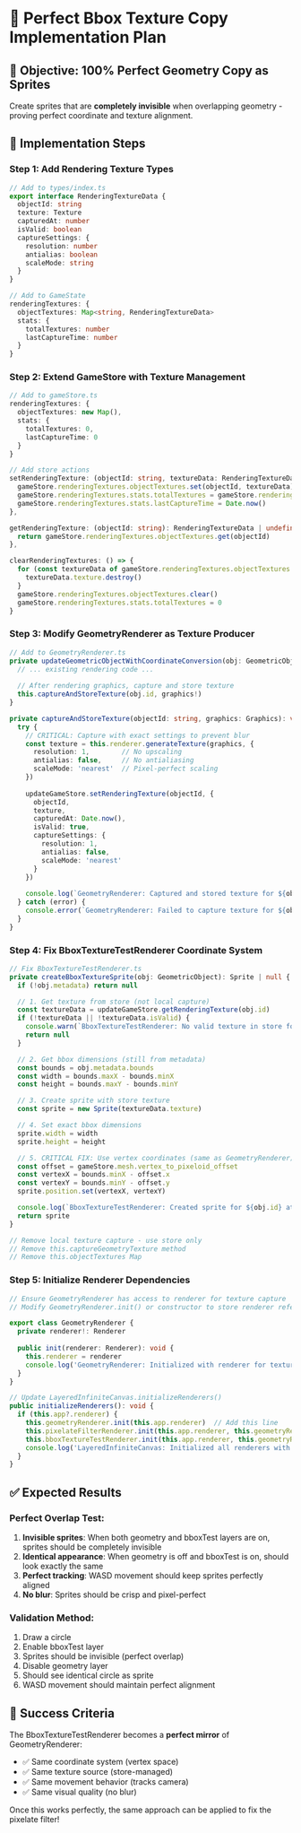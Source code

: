 # 🎯 Perfect Bbox Texture Copy Implementation Plan

## 🎯 **Objective: 100% Perfect Geometry Copy as Sprites**

Create sprites that are **completely invisible** when overlapping geometry - proving perfect coordinate and texture alignment.

## 🔧 **Implementation Steps**

### **Step 1: Add Rendering Texture Types**

```typescript
// Add to types/index.ts
export interface RenderingTextureData {
  objectId: string
  texture: Texture
  capturedAt: number
  isValid: boolean
  captureSettings: {
    resolution: number
    antialias: boolean
    scaleMode: string
  }
}

// Add to GameState
renderingTextures: {
  objectTextures: Map<string, RenderingTextureData>
  stats: {
    totalTextures: number
    lastCaptureTime: number
  }
}
```

### **Step 2: Extend GameStore with Texture Management**

```typescript
// Add to gameStore.ts
renderingTextures: {
  objectTextures: new Map(),
  stats: {
    totalTextures: 0,
    lastCaptureTime: 0
  }
}

// Add store actions
setRenderingTexture: (objectId: string, textureData: RenderingTextureData) => {
  gameStore.renderingTextures.objectTextures.set(objectId, textureData)
  gameStore.renderingTextures.stats.totalTextures = gameStore.renderingTextures.objectTextures.size
  gameStore.renderingTextures.stats.lastCaptureTime = Date.now()
},

getRenderingTexture: (objectId: string): RenderingTextureData | undefined => {
  return gameStore.renderingTextures.objectTextures.get(objectId)
},

clearRenderingTextures: () => {
  for (const textureData of gameStore.renderingTextures.objectTextures.values()) {
    textureData.texture.destroy()
  }
  gameStore.renderingTextures.objectTextures.clear()
  gameStore.renderingTextures.stats.totalTextures = 0
}
```

### **Step 3: Modify GeometryRenderer as Texture Producer**

```typescript
// Add to GeometryRenderer.ts
private updateGeometricObjectWithCoordinateConversion(obj: GeometricObject, pixeloidScale: number): void {
  // ... existing rendering code ...
  
  // After rendering graphics, capture and store texture
  this.captureAndStoreTexture(obj.id, graphics!)
}

private captureAndStoreTexture(objectId: string, graphics: Graphics): void {
  try {
    // CRITICAL: Capture with exact settings to prevent blur
    const texture = this.renderer.generateTexture(graphics, {
      resolution: 1,        // No upscaling
      antialias: false,     // No antialiasing
      scaleMode: 'nearest'  // Pixel-perfect scaling
    })
    
    updateGameStore.setRenderingTexture(objectId, {
      objectId,
      texture,
      capturedAt: Date.now(),
      isValid: true,
      captureSettings: {
        resolution: 1,
        antialias: false,
        scaleMode: 'nearest'
      }
    })
    
    console.log(`GeometryRenderer: Captured and stored texture for ${objectId}`)
  } catch (error) {
    console.error(`GeometryRenderer: Failed to capture texture for ${objectId}:`, error)
  }
}
```

### **Step 4: Fix BboxTextureTestRenderer Coordinate System**

```typescript
// Fix BboxTextureTestRenderer.ts
private createBboxTextureSprite(obj: GeometricObject): Sprite | null {
  if (!obj.metadata) return null

  // 1. Get texture from store (not local capture)
  const textureData = updateGameStore.getRenderingTexture(obj.id)
  if (!textureData || !textureData.isValid) {
    console.warn(`BboxTextureTestRenderer: No valid texture in store for object ${obj.id}`)
    return null
  }

  // 2. Get bbox dimensions (still from metadata)
  const bounds = obj.metadata.bounds
  const width = bounds.maxX - bounds.minX
  const height = bounds.maxY - bounds.minY

  // 3. Create sprite with store texture
  const sprite = new Sprite(textureData.texture)

  // 4. Set exact bbox dimensions
  sprite.width = width
  sprite.height = height

  // 5. CRITICAL FIX: Use vertex coordinates (same as GeometryRenderer)
  const offset = gameStore.mesh.vertex_to_pixeloid_offset
  const vertexX = bounds.minX - offset.x
  const vertexY = bounds.minY - offset.y
  sprite.position.set(vertexX, vertexY)

  console.log(`BboxTextureTestRenderer: Created sprite for ${obj.id} at vertex (${vertexX}, ${vertexY}) size ${width}x${height}`)
  return sprite
}

// Remove local texture capture - use store only
// Remove this.captureGeometryTexture method
// Remove this.objectTextures Map
```

### **Step 5: Initialize Renderer Dependencies**

```typescript
// Ensure GeometryRenderer has access to renderer for texture capture
// Modify GeometryRenderer.init() or constructor to store renderer reference

export class GeometryRenderer {
  private renderer!: Renderer
  
  public init(renderer: Renderer): void {
    this.renderer = renderer
    console.log('GeometryRenderer: Initialized with renderer for texture capture')
  }
}

// Update LayeredInfiniteCanvas.initializeRenderers()
public initializeRenderers(): void {
  if (this.app?.renderer) {
    this.geometryRenderer.init(this.app.renderer)  // Add this line
    this.pixelateFilterRenderer.init(this.app.renderer, this.geometryRenderer)
    this.bboxTextureTestRenderer.init(this.app.renderer, this.geometryRenderer)
    console.log('LayeredInfiniteCanvas: Initialized all renderers with dependencies')
  }
}
```

## ✅ **Expected Results**

### **Perfect Overlap Test:**
1. **Invisible sprites**: When both geometry and bboxTest layers are on, sprites should be completely invisible
2. **Identical appearance**: When geometry is off and bboxTest is on, should look exactly the same
3. **Perfect tracking**: WASD movement should keep sprites perfectly aligned
4. **No blur**: Sprites should be crisp and pixel-perfect

### **Validation Method:**
1. Draw a circle
2. Enable bboxTest layer
3. Sprites should be invisible (perfect overlap)
4. Disable geometry layer
5. Should see identical circle as sprite
6. WASD movement should maintain perfect alignment

## 🎯 **Success Criteria**

The BboxTextureTestRenderer becomes a **perfect mirror** of GeometryRenderer:
- ✅ Same coordinate system (vertex space)
- ✅ Same texture source (store-managed)
- ✅ Same movement behavior (tracks camera)
- ✅ Same visual quality (no blur)

Once this works perfectly, the same approach can be applied to fix the pixelate filter!